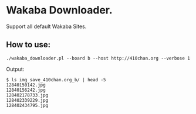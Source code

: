 # Wakaba Downloader.

Support all default Wakaba Sites.

## How to use:

    ./wakaba_downloader.pl --board b --host http://410chan.org --verbose 1

Output:

    $ ls img_save_410chan.org_b/ | head -5
    12840150142.jpg
    12840156242.jpg
    128402178733.jpg
    128402339229.jpg
    128402434795.jpg


